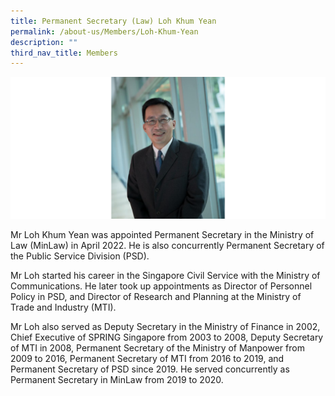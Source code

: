 ```yaml
---
title: Permanent Secretary (Law) Loh Khum Yean
permalink: /about-us/Members/Loh-Khum-Yean
description: ""
third_nav_title: Members
---
```


![](/images/Bio%20photos%20resized2/PS%20Loh.png)

Mr Loh Khum Yean was appointed Permanent Secretary in the Ministry of Law (MinLaw) in April 2022. He is also concurrently Permanent Secretary of the Public Service Division (PSD).

Mr Loh started his career in the Singapore Civil Service with the Ministry of Communications. He later took up appointments as Director of Personnel Policy in PSD, and Director of Research and Planning at the Ministry of Trade and Industry (MTI). 

Mr Loh also served as Deputy Secretary in the Ministry of Finance in 2002, Chief Executive of SPRING Singapore from 2003 to 2008, Deputy Secretary of MTI in 2008, Permanent Secretary of the Ministry of Manpower from 2009 to 2016, Permanent Secretary of MTI from 2016 to 2019, and Permanent Secretary of PSD since 2019. He served concurrently as Permanent Secretary in MinLaw from 2019 to 2020.